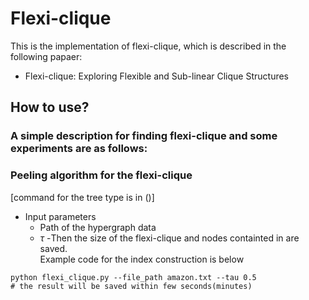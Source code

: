 # Flexi-clique
This is the implementation of flexi-clique, which is described in the following papaer:
- Flexi-clique: Exploring Flexible and Sub-linear Clique Structures

## How to use?
### A simple description for finding flexi-clique and some experiments are as follows:

### Peeling algorithm for the flexi-clique
[command for the tree type is in ()]
- Input parameters
  - Path of the hypergraph data
  - $\tau$
-Then the size of the flexi-clique and nodes containted in are saved.  
Example code for the index construction is below
```
python flexi_clique.py --file_path amazon.txt --tau 0.5
# the result will be saved within few seconds(minutes)
```

